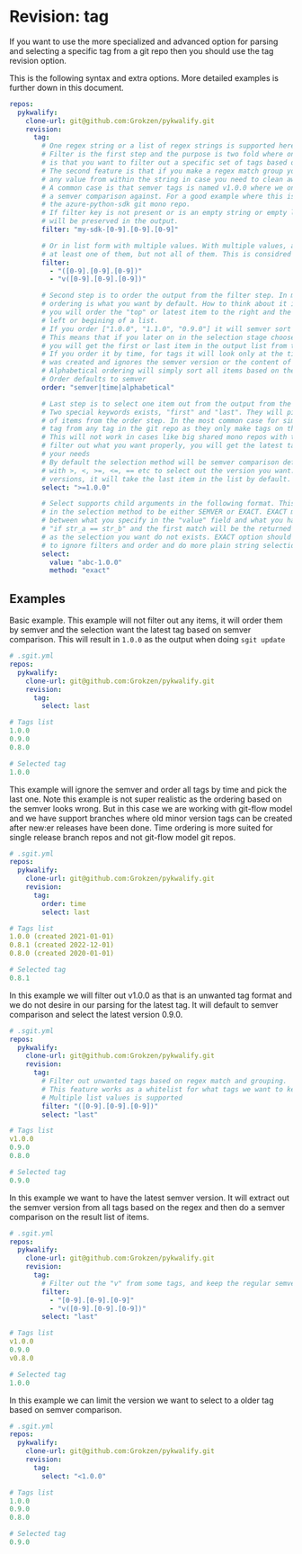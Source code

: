 # Revision: tag

If you want to use the more specialized and advanced option for parsing and selecting a specific tag from a git repo then you should use the tag revision option.

This is the following syntax and extra options. More detailed examples is further down in this document.

```yaml
repos:
  pykwalify:
    clone-url: git@github.com:Grokzen/pykwalify.git
    revision:
      tag:
        # One regex string or a list of regex strings is supported here
        # Filter is the first step and the purpose is two fold where one
        # is that you want to filter out a specific set of tags based on a pattern matching.
        # The second feature is that if you make a regex match group you can extract out
        # any value from within the string in case you need to clean away unwanted data.
        # A common case is that semver tags is named v1.0.0 where we only want 1.0.0 to perform
        # a semver comparison against. For a good example where this is very usefull please check
        # the azure-python-sdk git mono repo.
        # If filter key is not present or is an empty string or empty list all values
        # will be preserved in the output.
        filter: "my-sdk-[0-9].[0-9].[0-9]"

        # Or in list form with multiple values. With multiple values, any value that wants to be preserved must match
        # at least one of them, but not all of them. This is considred a whitelist & extract operation.
        filter:
          - "([0-9].[0-9].[0-9])"
          - "v([0-9].[0-9].[0-9])"

        # Second step is to order the output from the filter step. In most cases the default semver
        # ordering is what you want by default. How to think about it is that if you order something
        # you will order the "top" or latest item to the right and the lower items to the
        # left or begining of a list.
        # If you order ["1.0.0", "1.1.0", "0.9.0"] it will semver sort to ["0.9.0", "1.0.0", "1.1.0"]
        # This means that if you later on in the selection stage choose "last" or "first" special keywords,
        # you will get the first or last item in the output list from this step.
        # If you order it by time, for tags it will look only at the timestamp of when the tag
        # was created and ignores the semver version or the content of the tag string.
        # Alphabetical ordering will simply sort all items based on their string content only.
        # Order defaults to semver
        order: "semver|time|alphabetical"

        # Last step is to select one item out from the output from the order step.
        # Two special keywords exists, "first" and "last". They will pick the first or last item from the list
        # of items from the order step. In the most common case for simple git repos, you want to select the last
        # tag from any tag in the git repo as they only make tags on their master branch and only sequential version increases.
        # This will not work in cases like big shared mono repos with tags for different components where if you do not
        # filter out what you want properly, you will get the latest tag for a random component which might be wrong for
        # your needs
        # By default the selection method will be semver comparison defined by PEP440. This mean you can do selections
        # with >, <, >=, <=, == etc to select out the version you want. Note here that if your selection matches multiple
        # versions, it will take the last item in the list by default.
        select: ">=1.0.0"

        # Select supports child arguments in the following format. This makes it possible to change some of the parameters
        # in the selection method to be either SEMVER or EXACT. EXACT means that you make a plain string comparison
        # between what you specify in the "value" field and what you have in your input list. This is equal to
        # "if str_a == str_b" and the first match will be the returned item. If you have no match it will fail out
        # as the selection you want do not exists. EXACT option should be chosen if you care less about semver and want
        # to ignore filters and order and do more plain string selection.
        select:
          value: "abc-1.0.0"
          method: "exact"
```


## Examples

Basic example. This example will not filter out any items, it will order them by semver and the selection want the latest tag based on semver comparison. This will result in `1.0.0` as the output when doing `sgit update`

```yaml
# .sgit.yml
repos:
  pykwalify:
    clone-url: git@github.com:Grokzen/pykwalify.git
    revision:
      tag:
        select: last

# Tags list
1.0.0
0.9.0
0.8.0

# Selected tag
1.0.0
```

This example will ignore the semver and order all tags by time and pick the last one. Note this example is not super realistic as the ordering based on the semver looks wrong. But in this case we are working with git-flow model and we have support branches where old minor version tags can be created after new:er releases have been done. Time ordering is more suited for single release branch repos and not git-flow model git repos.

```yaml
# .sgit.yml
repos:
  pykwalify:
    clone-url: git@github.com:Grokzen/pykwalify.git
    revision:
      tag:
        order: time
        select: last

# Tags list
1.0.0 (created 2021-01-01)
0.8.1 (created 2022-12-01)
0.8.0 (created 2020-01-01)

# Selected tag
0.8.1
```

In this example we will filter out v1.0.0 as that is an unwanted tag format and we do not desire in our
parsing for the latest tag. It will default to semver comparison and select the latest version 0.9.0.

```yaml
# .sgit.yml
repos:
  pykwalify:
    clone-url: git@github.com:Grokzen/pykwalify.git
    revision:
      tag:
        # Filter out unwanted tags based on regex match and grouping.
        # This feature works as a whitelist for what tags we want to keep
        # Multiple list values is supported
        filter: "([0-9].[0-9].[0-9])"
        select: "last"

# Tags list
v1.0.0
0.9.0
0.8.0

# Selected tag
0.9.0
```

In this example we want to have the latest semver version. It will extract out the semver version from all tags based on the regex and then do a semver comparison on the result list of items.

```yaml
# .sgit.yml
repos:
  pykwalify:
    clone-url: git@github.com:Grokzen/pykwalify.git
    revision:
      tag:
        # Filter out the "v" from some tags, and keep the regular semver tags
        filter:
          - "[0-9].[0-9].[0-9]"
          - "v([0-9].[0-9].[0-9])"
        select: "last"

# Tags list
v1.0.0
0.9.0
v0.8.0

# Selected tag
1.0.0
```

In this example we can limit the version we want to select to a older tag based on semver comparison.

```yaml
# .sgit.yml
repos:
  pykwalify:
    clone-url: git@github.com:Grokzen/pykwalify.git
    revision:
      tag:
        select: "<1.0.0"

# Tags list
1.0.0
0.9.0
0.8.0

# Selected tag
0.9.0
```

